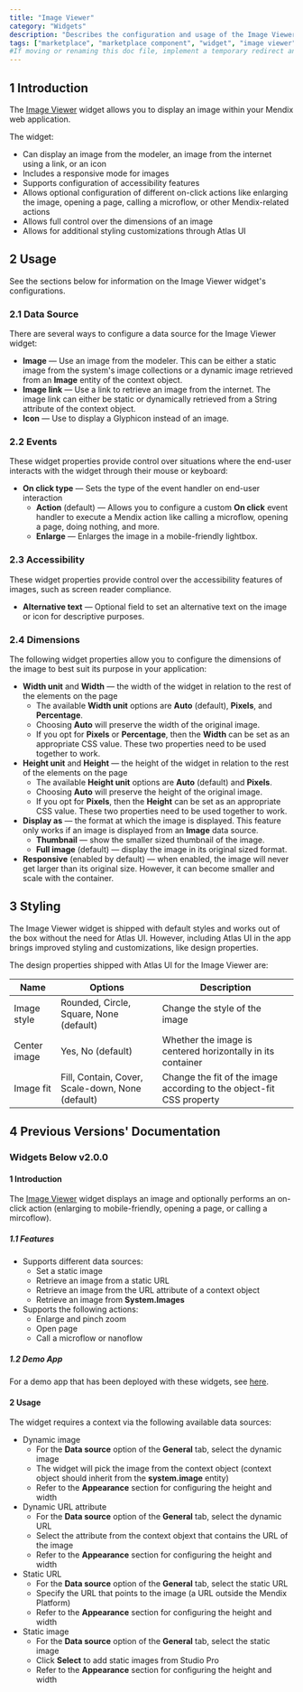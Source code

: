 ```yaml
---
title: "Image Viewer"
category: "Widgets"
description: "Describes the configuration and usage of the Image Viewer widget, which is available in the Mendix Marketplace."
tags: ["marketplace", "marketplace component", "widget", "image viewer", "platform support"]
#If moving or renaming this doc file, implement a temporary redirect and let the respective team know they should update the URL in the product. See Mapping to Products for more details.
---
```


## 1 Introduction

<!-- TODO: It's still under consideration whether it will be a new module or overwrite the existing one -->
The [Image Viewer]() widget allows you to display an image within your Mendix web application.

The widget:

* Can display an image from the modeler, an image from the internet using a link, or an icon
* Includes a responsive mode for images 
* Supports configuration of accessibility features
* Allows optional configuration of different on-click actions like enlarging the image, opening a page, calling a microflow, or other Mendix-related actions
* Allows full control over the dimensions of an image
* Allows for additional styling customizations through Atlas UI

## 2 Usage

See the sections below for information on the Image Viewer widget's configurations. 

### 2.1 Data Source

There are several ways to configure a data source for the Image Viewer widget:

* **Image** — Use an image from the modeler. This can be either a static image from the system's image collections or a dynamic image retrieved from an **Image** entity of the context object.
* **Image link** — Use a link to retrieve an image from the internet. The image link can either be static or dynamically retrieved from a String attribute of the context object.
* **Icon** — Use to display a Glyphicon instead of an image.

### 2.2 Events

These widget properties provide control over situations where the end-user interacts with the widget through their mouse or keyboard:

* **On click type** — Sets the type of the event handler on end-user interaction
	* **Action** (default) — Allows you to configure a custom **On click** event handler to execute a Mendix action like calling a microflow, opening a page, doing nothing, and more.
	* **Enlarge** — Enlarges the image in a mobile-friendly lightbox.

### 2.3 Accessibility

These widget properties provide control over the accessibility features of images, such as screen reader compliance.

* **Alternative text** — Optional field to set an alternative text on the image or icon for descriptive purposes.

### 2.4 Dimensions

The following widget properties allow you to configure the dimensions of the image to best suit its purpose in your application:

* **Width unit** and **Width** — the width of the widget in relation to the rest of the elements on the page
	* The available **Width unit** options are **Auto** (default), **Pixels**, and **Percentage**.
	* Choosing **Auto** will preserve the width of the original image.
	* If you opt for **Pixels** or **Percentage**, then the **Width** can be set as an appropriate CSS value. These two properties need to be used together to work.
* **Height unit** and **Height** — the height of the widget in relation to the rest of the elements on the page
	* The available **Height unit** options are **Auto** (default) and **Pixels**.
	* Choosing **Auto** will preserve the height of the original image.
	* If you opt for **Pixels**, then the **Height** can be set as an appropriate CSS value. These two properties need to be used together to work.
* **Display as** — the format at which the image is displayed. This feature only works if an image is displayed from an **Image** data source.
	* **Thumbnail** — show the smaller sized thumbnail of the image.
	* **Full image** (default) — display the image in its original sized format.
* **Responsive** (enabled by default) — when enabled, the image will never get larger than its original size. However, it can become smaller and scale with the container.

## 3 Styling

The Image Viewer widget is shipped with default styles and works out of the box without the need for Atlas UI. However, including Atlas UI in the app brings improved styling and customizations, like design properties.

The design properties shipped with Atlas UI for the Image Viewer are:

| Name         | Options                                          | Description                                                          |
|--------------|--------------------------------------------------|----------------------------------------------------------------------|
| Image style  | Rounded, Circle, Square, None (default)          | Change the style of the image                                        |
| Center image | Yes, No (default)                                | Whether the image is centered horizontally in its container          |
| Image fit    | Fill, Contain, Cover, Scale-down, None (default) | Change the fit of the image according to the object-fit CSS property |

## 4 Previous Versions' Documentation

### Widgets Below v2.0.0

#### 1 Introduction

The [Image Viewer](https://appstore.home.mendix.com/link/app/65122/) widget displays an image and optionally performs an on-click action (enlarging to mobile-friendly, opening a page, or calling a mircoflow).

##### 1.1 Features

* Supports different data sources:
	* Set a static image
	* Retrieve an image from a static URL
	* Retrieve an image from the URL attribute of a context object
	* Retrieve an image from **System.Images**
* Supports the following actions:
	* Enlarge and pinch zoom
	* Open page
	* Call a microflow or nanoflow

##### 1.2 Demo App

For a demo app that has been deployed with these widgets, see [here](https://imageviewer.mxapps.io/).

#### 2 Usage

The widget requires a context via the following available data sources:

* Dynamic image
	* For the **Data source** option of the **General** tab, select the dynamic image
	* The widget will pick the image from the context object (context object should inherit from the **system.image** entity)
	* Refer to the **Appearance** section for configuring the height and width
* Dynamic URL attribute
	* For the **Data source** option of the **General** tab, select the dynamic URL
	* Select the attribute from the context objext that contains the URL of the image
	* Refer to the **Appearance** section for configuring the height and width
* Static URL
	* For the **Data source** option of the **General** tab, select the static URL
	* Specify the URL that points to the image (a URL outside the Mendix Platform)
	* Refer to the **Appearance** section for configuring the height and width
* Static image
	* For the **Data source** option of the **General** tab, select the static image
	* Click **Select** to add static images from Studio Pro
	* Refer to the **Appearance** section for configuring the height and width
